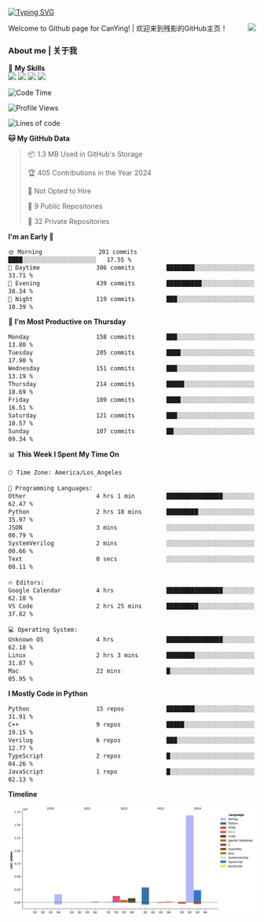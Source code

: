 [![Typing SVG](https://readme-typing-svg.herokuapp.com?size=25&duration=3500&color=00FFFF&vCenter=true&width=250&height=40&lines=Hi+Welcome+%F0%9F%91%8B%F0%9F%8F%BB;I'm+CanYing|残影)](https://git.io/typing-svg)

<a href="#">
  <img align="right" src="https://github-readme-stats.vercel.app/api?username=CanYing0913&count_private=true&rank_icon=github&show_icons=true&bg_color=15,f2f7fd,E0EAFC&" />
</a>

Welcome to Github page for CanYing! | 欢迎来到残影的GitHub主页！

### About me | 关于我

🌟 **My Skills**  
![](https://img.shields.io/badge/-C-A8B9CC?style=flat-square&logo=C&logoColor=fff)
![](https://img.shields.io/badge/-C++-00599C?style=flat-square&logo=Cpp&logoColor=fff)
![](https://img.shields.io/badge/-Python-3776AB?style=flat-square&logo=Python&logoColor=fff)
![](https://img.shields.io/badge/-Linux-000000?style=flat-square&logo=Linux&logoColor=fff)

<!--START_SECTION:waka-->
![Code Time](http://img.shields.io/badge/Code%20Time-550%20hrs%205%20mins-blue)

![Profile Views](http://img.shields.io/badge/Profile%20Views-0-blue)

![Lines of code](https://img.shields.io/badge/From%20Hello%20World%20I%27ve%20Written-26.3%20million%20lines%20of%20code-blue)

**🐱 My GitHub Data** 

> 📦 1.3 MB Used in GitHub's Storage 
 > 
> 🏆 405 Contributions in the Year 2024
 > 
> 🚫 Not Opted to Hire
 > 
> 📜 9 Public Repositories 
 > 
> 🔑 32 Private Repositories 
 > 
**I'm an Early 🐤** 

```text
🌞 Morning                201 commits         ████░░░░░░░░░░░░░░░░░░░░░   17.55 % 
🌆 Daytime                386 commits         ████████░░░░░░░░░░░░░░░░░   33.71 % 
🌃 Evening                439 commits         ██████████░░░░░░░░░░░░░░░   38.34 % 
🌙 Night                  119 commits         ███░░░░░░░░░░░░░░░░░░░░░░   10.39 % 
```
📅 **I'm Most Productive on Thursday** 

```text
Monday                   158 commits         ███░░░░░░░░░░░░░░░░░░░░░░   13.80 % 
Tuesday                  205 commits         ████░░░░░░░░░░░░░░░░░░░░░   17.90 % 
Wednesday                151 commits         ███░░░░░░░░░░░░░░░░░░░░░░   13.19 % 
Thursday                 214 commits         █████░░░░░░░░░░░░░░░░░░░░   18.69 % 
Friday                   189 commits         ████░░░░░░░░░░░░░░░░░░░░░   16.51 % 
Saturday                 121 commits         ███░░░░░░░░░░░░░░░░░░░░░░   10.57 % 
Sunday                   107 commits         ██░░░░░░░░░░░░░░░░░░░░░░░   09.34 % 
```


📊 **This Week I Spent My Time On** 

```text
🕑︎ Time Zone: America/Los_Angeles

💬 Programming Languages: 
Other                    4 hrs 1 min         ████████████████░░░░░░░░░   62.47 % 
Python                   2 hrs 18 mins       █████████░░░░░░░░░░░░░░░░   35.97 % 
JSON                     3 mins              ░░░░░░░░░░░░░░░░░░░░░░░░░   00.79 % 
SystemVerilog            2 mins              ░░░░░░░░░░░░░░░░░░░░░░░░░   00.66 % 
Text                     0 secs              ░░░░░░░░░░░░░░░░░░░░░░░░░   00.11 % 

🔥 Editors: 
Google Calendar          4 hrs               ████████████████░░░░░░░░░   62.18 % 
VS Code                  2 hrs 25 mins       █████████░░░░░░░░░░░░░░░░   37.82 % 

💻 Operating System: 
Unknown OS               4 hrs               ████████████████░░░░░░░░░   62.18 % 
Linux                    2 hrs 3 mins        ████████░░░░░░░░░░░░░░░░░   31.87 % 
Mac                      22 mins             █░░░░░░░░░░░░░░░░░░░░░░░░   05.95 % 
```

**I Mostly Code in Python** 

```text
Python                   15 repos            ████████░░░░░░░░░░░░░░░░░   31.91 % 
C++                      9 repos             █████░░░░░░░░░░░░░░░░░░░░   19.15 % 
Verilog                  6 repos             ███░░░░░░░░░░░░░░░░░░░░░░   12.77 % 
TypeScript               2 repos             █░░░░░░░░░░░░░░░░░░░░░░░░   04.26 % 
JavaScript               1 repo              █░░░░░░░░░░░░░░░░░░░░░░░░   02.13 % 
```



**Timeline**

![Lines of Code chart](https://raw.githubusercontent.com/CanYing0913/CanYing0913/master/assets/bar_graph.png)


<!--END_SECTION:waka-->
